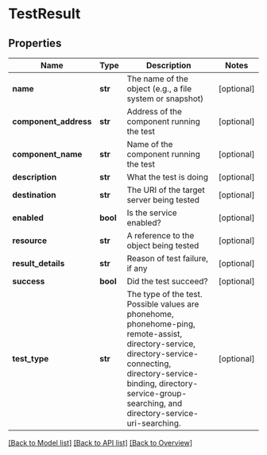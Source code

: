 # TestResult

## Properties
Name | Type | Description | Notes
------------ | ------------- | ------------- | -------------
**name** | **str** | The name of the object (e.g., a file system or snapshot) | [optional] 
**component_address** | **str** | Address of the component running the test | [optional] 
**component_name** | **str** | Name of the component running the test | [optional] 
**description** | **str** | What the test is doing | [optional] 
**destination** | **str** | The URI of the target server being tested | [optional] 
**enabled** | **bool** | Is the service enabled? | [optional] 
**resource** | **str** | A reference to the object being tested | [optional] 
**result_details** | **str** | Reason of test failure, if any | [optional] 
**success** | **bool** | Did the test succeed? | [optional] 
**test_type** | **str** | The type of the test. Possible values are phonehome, phonehome-ping, remote-assist, directory-service, directory-service-connecting, directory-service-binding, directory-service-group-searching, and directory-service-uri-searching. | [optional] 

[[Back to Model list]](index.md#documentation-for-models) [[Back to API list]](index.md#endpoint-properties) [[Back to Overview]](index.md)


